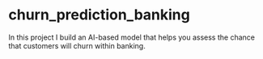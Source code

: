 # churn_prediction_banking
In this project I build an AI-based model that helps you assess the chance that customers will churn within banking.
